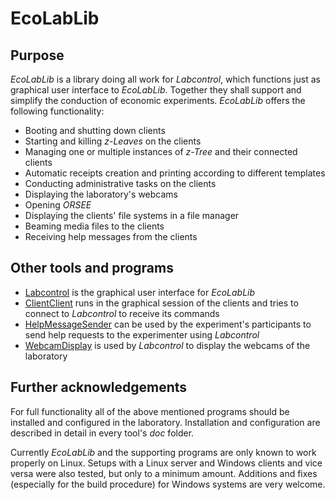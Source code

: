 # EcoLabLib

## Purpose

*EcoLabLib* is a library doing all work for *Labcontrol*, which functions just as graphical user interface to *EcoLabLib*. Together they shall support and simplify the conduction of economic experiments. *EcoLabLib* offers the following functionality:

* Booting and shutting down clients
* Starting and killing *z-Leaves* on the clients
* Managing one or multiple instances of *z-Tree* and their connected clients
* Automatic receipts creation and printing according to different templates
* Conducting administrative tasks on the clients
* Displaying the laboratory's webcams
* Opening *ORSEE*
* Displaying the clients' file systems in a file manager
* Beaming media files to the clients
* Receiving help messages from the clients

## Other tools and programs

* [Labcontrol](https://github.com/markuspg/Labcontrol) is the graphical user interface for *EcoLabLib*
* [ClientClient](https://github.com/markuspg/ClientClient) runs in the graphical session of the clients and tries to connect to *Labcontrol* to receive its commands
* [HelpMessageSender](https://github.com/markuspg/HelpMessageSender) can be used by the experiment's participants to send help requests to the experimenter using *Labcontrol*
* [WebcamDisplay](https://github.com/markuspg/WebcamDisplay) is used by *Labcontrol* to display the webcams of the laboratory

## Further acknowledgements

For full functionality all of the above mentioned programs should be installed and configured in the laboratory. Installation and configuration are described in detail in every tool's *doc* folder.

Currently *EcoLabLib* and the supporting programs are only known to work properly on Linux. Setups with a Linux server and Windows clients and vice versa were also tested, but only to a minimum amount. Additions and fixes (especially for the build procedure) for Windows systems are very welcome.

